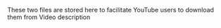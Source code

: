 These two files are stored here to facilitate YouTube users to download them from Video description
